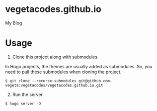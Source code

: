 # vegetacodes.github.io
My Blog

# Usage

1. Clone this project along with submodules

In Hugo projects, the themes are usually added as submodules. So, you need to pull these submodules when cloning the project.

`$ git clone --recurse-submodules git@github.com-vegeta:vegetacodes/vegetacodes.github.io.git`

2. Run the server

`$ hugo server -D`
